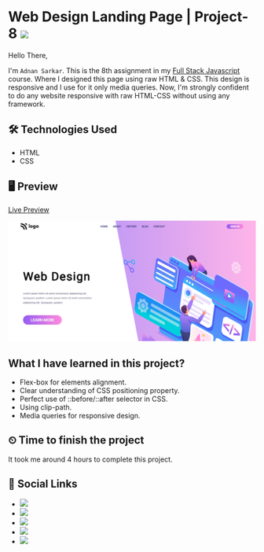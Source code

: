 # Web Design Landing Page | Project-8 ![](https://img.shields.io/badge/Technologies-HTML--CSS-orange)

Hello There,

I'm `Adnan Sarkar`. This is the 8th assignment in my [Full Stack Javascript](https://ineuron.ai/course/Full-Stack-Javascript-Web-Developer) course. Where I designed this page using raw HTML & CSS. This design is responsive and I use for it only media queries. Now, I'm strongly confident to do any website responsive with raw HTML-CSS without using any framework.

## 🛠 Technologies Used
- HTML
- CSS

## 🖥 Preview
[Live Preview](https://web-design-landing-page-project-8.netlify.app/)

![](Design%20Landing%20Page.png)

##  What I have learned in this project?
- Flex-box for elements alignment.
- Clear understanding of CSS positioning property.
- Perfect use of ::before/::after selector in CSS.
- Using clip-path.
- Media queries for responsive design.

## ⏲ Time to finish the project
It took me around 4 hours to complete this project.

## 📢 Social Links
- [![](https://img.shields.io/badge/LinkedIn-0077B5?style=for-the-badge&logo=linkedin&logoColor=white)](https://www.linkedin.com/in/adnan-sarkar-8b54341a0/)
- [![](https://img.shields.io/badge/Twitter-1DA1F2?style=for-the-badge&logo=twitter&logoColor=white)](https://twitter.com/AdnanSarkar14)
- [![](https://img.shields.io/badge/Facebook-1877F2?style=for-the-badge&logo=facebook&logoColor=white)](https://www.facebook.com/adnansarkaraduvai/)
- [![](	https://img.shields.io/badge/Instagram-E4405F?style=for-the-badge&logo=instagram&logoColor=white)](https://www.instagram.com/_a_d_u_v_a_i_/)
- [![](https://img.shields.io/badge/Hashnode-2962FF?style=for-the-badge&logo=hashnode&logoColor=white)](https://adnansarkar.hashnode.dev/)